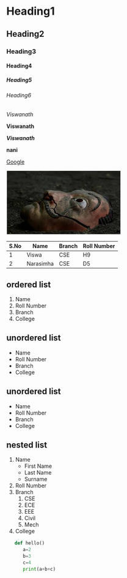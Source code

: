 # Heading1

## Heading2

### Heading3

#### Heading4

##### Heading5

###### Heading6

*Viswanath*


**Viswanath**

***Viswanath***

******nani******

[Google](https://www.google.co.in/)

![h](mh.png)

|S.No|Name|Branch|Roll Number|
|----|----|------|-----------|
1|Viswa|CSE|H9|
2|Narasimha|CSE|D5|

## ordered list

1. Name
2. Roll Number
3. Branch
4. College

## unordered list
- Name
- Roll Number
- Branch
- College

## unordered list
* Name
* Roll Number
* Branch
* College

## nested list
1. Name
   * First Name
   * Last Name
   * Surname
3. Roll Number
4. Branch
   1. CSE
   2. ECE
   3. EEE
   4. Civil
   5. Mech 
5. College

```python
   def hello()
      a=2
      b=3
      c=4
      print(a+b+c)
```
